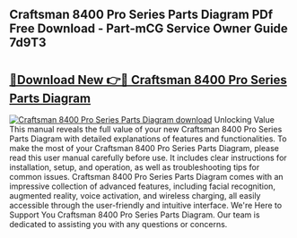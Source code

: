 ## Craftsman 8400 Pro Series Parts Diagram PDf Free Download - Part-mCG Service Owner Guide 7d9T3

# <h2><a href="http://dfjo2j.blite.top/?on=Craftsman+8400+Pro+Series+Parts+Diagram">🔗Download New 👉🔴 Craftsman 8400 Pro Series Parts Diagram</a></h2>

[![Craftsman 8400 Pro Series Parts Diagram download](https://i.imgur.com/lujVjoI.png)](http://dfjo2j.blite.top/?on=Craftsman+8400+Pro+Series+Parts+Diagram)
Unlocking Value This manual reveals the full value of your new Craftsman 8400 Pro Series Parts Diagram with detailed explanations of features and functionalities. To make the most of your Craftsman 8400 Pro Series Parts Diagram, please read this user manual carefully before use. It includes clear instructions for installation, setup, and operation, as well as troubleshooting tips for common issues. Craftsman 8400 Pro Series Parts Diagram comes with an impressive collection of advanced features, including facial recognition, augmented reality, voice activation, and wireless charging, all easily accessible through the user-friendly and intuitive interface. We're Here to Support You Craftsman 8400 Pro Series Parts Diagram. Our team is dedicated to assisting you with any questions or concerns.
